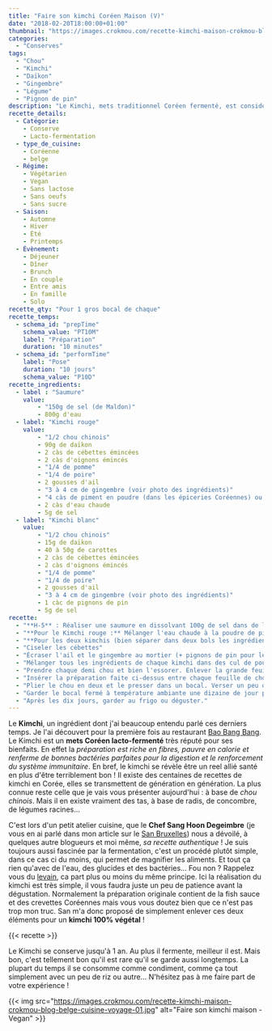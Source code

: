 ```yaml
---
title: "Faire son kimchi Coréen Maison (V)"
date: "2018-02-20T18:00:00+01:00"
thumbnail: "https://images.crokmou.com/recette-kimchi-maison-crokmou-blog-belge-cuisine-voyage-05.jpg"
categories:
  - "Conserves"
tags:
  - "Chou"
  - "Kimchi"
  - "Daïkon"
  - "Gingembre"
  - "Légume"
  - "Pignon de pin"
description: "Le Kimchi, mets traditionnel Coréen fermenté, est considéré comme un super aliment. La recette se transmet de génération en génération et par chance j'ai récemment appris à en faire avec le Chef Sang Hoon Degeimbre !"
recette_details:
  - Catégorie:
    - Conserve
    - Lacto-fermentation
  - type_de_cuisine:
    - Coréenne
    - belge
  - Régime:
    - Végétarien
    - Vegan
    - Sans lactose
    - Sans oeufs
    - Sans sucre
  - Saison:
    - Automne
    - Hiver
    - Été
    - Printemps
  - Évènement:
    - Déjeuner
    - Dîner
    - Brunch
    - En couple
    - Entre amis
    - En famille
    - Solo
recette_qty: "Pour 1 gros bocal de chaque"
recette_temps:
  - schema_id: "prepTime"
    schema_value: "PT10M"
    label: "Préparation"
    duration: "10 minutes"
  - schema_id: "performTime"
    label: "Pose"
    duration: "10 jours"
    schema_value: "P10D"
recette_ingredients:
  - label : "Saumure"
    value:
        - "150g de sel (de Maldon)"
        - 800g d'eau      
  - label: "Kimchi rouge"
    value:
        - "1/2 chou chinois"
        - 90g de daïkon
        - 2 càs de cébettes émincées
        - 2 càs d'oignons émincés
        - "1/4 de pomme"
        - "1/4 de poire"
        - 2 gousses d'ail
        - "3 à 4 cm de gingembre (voir photo des ingrédients)"
        - "4 càs de piment en poudre (dans les épiceries Coréennes) ou du Gochujang"
        - 2 càs d'eau chaude
        - 5g de sel
  - label: "Kimchi blanc"
    value:
        - "1/2 chou chinois"
        - 15g de daïkon
        - 40 à 50g de carottes
        - 2 càs de cébettes émincées
        - 2 càs d'oignons émincés
        - "1/4 de pomme"
        - "1/4 de poire"
        - 2 gousses d'ail
        - "3 à 4 cm de gingembre (voir photo des ingrédients)"
        - 1 càc de pignons de pin
        - 5g de sel
recette:
  - "**H-5** : Réaliser une saumure en dissolvant 100g de sel dans de l'eau. Y tremper les deux demi choux et saupoudrer avec le reste du sel. Laisser flétrir 5h environ"
  - "**Pour le Kimchi rouge :** Mélanger l'eau chaude à la poudre de piment pour faire gonfler"
  - "**Pour les deux kimchis (bien séparer dans deux bols les ingrédients pour l'un et pour l'autre):**  <center>![Faire son kimchi maison - Vegan](https://images.crokmou.com/recette-kimchi-maison-crokmou-blog-belge-cuisine-voyage-02.jpg)![Faire son kimchi maison - Vegan](https://images.crokmou.com/recette-kimchi-maison-crokmou-blog-belge-cuisine-voyage-03.jpg)</center> Tailler en julienne fine le daïkon, la carotte et les oignons"
  - "Ciseler les cébettes"
  - "Écraser l'ail et le gingembre au mortier (+ pignons de pin pour le kimchi blanc)"
  - "Mélanger tous les ingrédients de chaque kimchi dans des cul de poule puis ajouter ensuite la pomme et la poire préalablement râpées. Mélanger à nouveau"
  - "Prendre chaque demi chou et bien l'essorer. Enlever la grande feuille extérieure et réserver"
  - "Insérer la préparation faite ci-dessus entre chaque feuille de chou. Couper ensuite le 'cul' du chou qui est un peu trop croquant. Enrouler avec la grande feuille restante <center>![EXPLICATION DE L'IMAGE](https://images.crokmou.com/recette-kimchi-maison-crokmou-blog-belge-cuisine-voyage-04.jpg)</center>"
  - "Plier le chou en deux et le presser dans un bocal. Verser un peu de saumure par dessus pour garder le kimchi immergé"
  - "Garder le bocal fermé à température ambiante une dizaine de jour pour lancer la fermentation. Au bout de 2 ou 3 jours, il se peut qu'un peu de liquide s'échappe du bocal, on peut nettoyer l'exterieur du pot mais surtout ne pas l'ouvrir !"
  - "Après les dix jours, garder au frigo ou déguster."
---
```


Le **Kimchi**, un ingrédient dont j'ai beaucoup entendu parlé ces derniers temps. Je l'ai découvert pour la première fois au restaurant [Bao Bang Bang](https://crokmou.com/2017/11/bao-bang-bang-restaurant-taiwanais-a-bruxelles/). Le Kimchi est un **mets Coréen lacto-fermenté** très réputé pour ses bienfaits. En effet la *préparation est riche en fibres, pauvre en calorie et renferme de bonnes bactéries parfaites pour la digestion et le renforcement du système immunitaire*. En bref, le kimchi se révèle être un reel allié santé en plus d'être terriblement bon !
Il existe des centaines de recettes de kimchi en Corée, elles se transmettent de génération en génération. La plus connue reste celle que je vais vous présenter aujourd'hui : à base de *chou chinois*. Mais il en existe vraiment des tas, à base de radis, de concombre, de légumes racines...

C'est lors d'un petit atelier cuisine, que le **Chef Sang Hoon Degeimbre** (je vous en ai parlé dans mon article sur le [San Bruxelles](https://crokmou.com/2017/09/san-bol-experience-culinaire-vegan-bruxelles/)) nous a dévoilé, à quelques autre blogueurs et moi même, *sa recette authentique* ! Je suis toujours aussi fascinée par la fermentation, c'est un procédé plutôt simple, dans ce cas ci du moins, qui permet de magnifier les aliments. Et tout ça rien qu'avec de l'eau, des glucides et des bactéries... Fou non ? Rappelez vous du [levain](https://crokmou.com/2014/06/levain-fait-maison/), ca part plus ou moins du même principe.
Ici la réalisation du kimchi est très simple, il vous faudra juste un peu de patience avant la dégustation. Normalement la préparation originale contient de la fish sauce et des crevettes Coréennes mais vous vous doutez bien que ce n'est pas trop mon truc. San m'a donc proposé de simplement enlever ces deux éléments pour un **kimchi 100% végétal** !

{{< recette >}}

Le Kimchi se conserve jusqu'à 1 an. Au plus il fermente, meilleur il est. Mais bon, c'est tellement bon qu'il est rare qu'il se garde aussi longtemps. La plupart du temps il se consomme comme condiment, comme ça tout simplement avec un peu de riz ou autre... 
N'hésitez pas à me faire part de votre expérience ! 

{{< img src="https://images.crokmou.com/recette-kimchi-maison-crokmou-blog-belge-cuisine-voyage-01.jpg" alt="Faire son kimchi maison - Vegan" >}}
